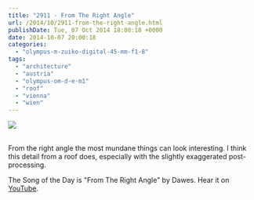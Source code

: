 ```yaml
---
title: "2911 - From The Right Angle"
url: /2014/10/2911-from-the-right-angle.html
publishDate: Tue, 07 Oct 2014 18:00:18 +0000
date: 2014-10-07 20:00:18
categories: 
  - "olympus-m-zuiko-digital-45-mm-f1-8"
tags: 
  - "architecture"
  - "austria"
  - "olympus-om-d-e-m1"
  - "roof"
  - "vienna"
  - "wien"
---
```

<div class="container">
<div class="center"><a target="_blank" href="https://d25zfm9zpd7gm5.cloudfront.net/1200x1200/2014/20140915_162723_lr.jpg"><img src="https://d25zfm9zpd7gm5.cloudfront.net/0600x0600/2014/20140915_162723_lr.jpg" /></a></div>
</div>
<br />

From the right angle the most mundane things can look interesting. I think this detail from a roof does, especially with the slightly exaggerated post-processing.

The Song of the Day is "From The Right Angle" by Dawes. Hear it on <a href="https://www.youtube.com/watch?v=XmNUFYWUmaI" target="_blank">YouTube</a>.
